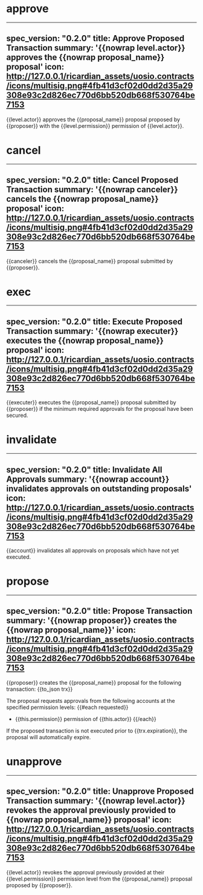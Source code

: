 <h1 class="contract">approve</h1>

---
spec_version: "0.2.0"
title: Approve Proposed Transaction
summary: '{{nowrap level.actor}} approves the {{nowrap proposal_name}} proposal'
icon: http://127.0.0.1/ricardian_assets/uosio.contracts/icons/multisig.png#4fb41d3cf02d0dd2d35a29308e93c2d826ec770d6bb520db668f530764be7153
---

{{level.actor}} approves the {{proposal_name}} proposal proposed by {{proposer}} with the {{level.permission}} permission of {{level.actor}}.

<h1 class="contract">cancel</h1>

---
spec_version: "0.2.0"
title: Cancel Proposed Transaction
summary: '{{nowrap canceler}} cancels the {{nowrap proposal_name}} proposal'
icon: http://127.0.0.1/ricardian_assets/uosio.contracts/icons/multisig.png#4fb41d3cf02d0dd2d35a29308e93c2d826ec770d6bb520db668f530764be7153
---

{{canceler}} cancels the {{proposal_name}} proposal submitted by {{proposer}}.

<h1 class="contract">exec</h1>

---
spec_version: "0.2.0"
title: Execute Proposed Transaction
summary: '{{nowrap executer}} executes the {{nowrap proposal_name}} proposal'
icon: http://127.0.0.1/ricardian_assets/uosio.contracts/icons/multisig.png#4fb41d3cf02d0dd2d35a29308e93c2d826ec770d6bb520db668f530764be7153
---

{{executer}} executes the {{proposal_name}} proposal submitted by {{proposer}} if the minimum required approvals for the proposal have been secured.

<h1 class="contract">invalidate</h1>

---
spec_version: "0.2.0"
title: Invalidate All Approvals
summary: '{{nowrap account}} invalidates approvals on outstanding proposals'
icon: http://127.0.0.1/ricardian_assets/uosio.contracts/icons/multisig.png#4fb41d3cf02d0dd2d35a29308e93c2d826ec770d6bb520db668f530764be7153
---

{{account}} invalidates all approvals on proposals which have not yet executed.

<h1 class="contract">propose</h1>

---
spec_version: "0.2.0"
title: Propose Transaction
summary: '{{nowrap proposer}} creates the {{nowrap proposal_name}}'
icon: http://127.0.0.1/ricardian_assets/uosio.contracts/icons/multisig.png#4fb41d3cf02d0dd2d35a29308e93c2d826ec770d6bb520db668f530764be7153
---

{{proposer}} creates the {{proposal_name}} proposal for the following transaction:
{{to_json trx}}

The proposal requests approvals from the following accounts at the specified permission levels:
{{#each requested}}
   + {{this.permission}} permission of {{this.actor}}
{{/each}}

If the proposed transaction is not executed prior to {{trx.expiration}}, the proposal will automatically expire.

<h1 class="contract">unapprove</h1>

---
spec_version: "0.2.0"
title: Unapprove Proposed Transaction
summary: '{{nowrap level.actor}} revokes the approval previously provided to {{nowrap proposal_name}} proposal'
icon: http://127.0.0.1/ricardian_assets/uosio.contracts/icons/multisig.png#4fb41d3cf02d0dd2d35a29308e93c2d826ec770d6bb520db668f530764be7153
---

{{level.actor}} revokes the approval previously provided at their {{level.permission}} permission level from the {{proposal_name}} proposal proposed by {{proposer}}.

